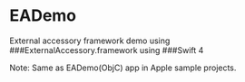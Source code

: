 # EADemo

External accessory framework demo using ###ExternalAccessory.framework using ###Swift 4

Note: Same as EADemo(ObjC) app in Apple sample projects.
